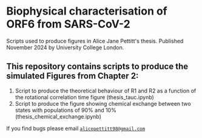 # Biophysical characterisation of ORF6 from SARS-CoV-2 

Scripts used to produce figures in Alice Jane Pettitt's thesis. Published November 2024 by University College London. 

## This repository contains scripts to produce the simulated Figures from Chapter 2:
1. Script to produce the theoretical behaviour of R1 and R2 as a function of the rotational correlation time figure (thesis_tauc.ipynb)
2. Script to produce the figure showing chemical exchange between two states with populations of 90% and 10% (thesis_chemical_exchange.ipynb)

If you find bugs please email [`alicepettitt98@gmail.com`](alicepettitt98@gmail.com)
